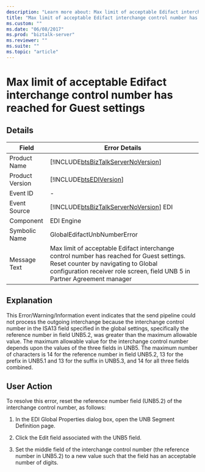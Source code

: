 ```yaml
---
description: "Learn more about: Max limit of acceptable Edifact interchange control number has reached for Guest settings"
title: "Max limit of acceptable Edifact interchange control number has reached for Guest settings"
ms.custom: ""
ms.date: "06/08/2017"
ms.prod: "biztalk-server"
ms.reviewer: ""
ms.suite: ""
ms.topic: "article"
---
```

# Max limit of acceptable Edifact interchange control number has reached for Guest settings
## Details  
  
| Field | Error Details |
|-----------------|---------------------------------------------------------------------------------------------------------------------------------------------------------------------------------------------------------------|
|  Product Name   |                                                              [!INCLUDE[btsBizTalkServerNoVersion](../includes/btsbiztalkservernoversion-md.md)]                                                               |
| Product Version |                                                                          [!INCLUDE[btsEDIVersion](../includes/btsediversion-md.md)]                                                                           |
|    Event ID     |                                                                                                       -                                                                                                       |
|  Event Source   |                                                            [!INCLUDE[btsBizTalkServerNoVersion](../includes/btsbiztalkservernoversion-md.md)] EDI                                                             |
|    Component    |                                                                                                  EDI Engine                                                                                                   |
|  Symbolic Name  |                                                                                          GlobalEdifactUnbNumberError                                                                                          |
|  Message Text   | Max limit of acceptable Edifact interchange control number has reached for Guest settings. Reset counter by navigating to Global configuration receiver role screen, field UNB 5 in Partner Agreement manager |
  
## Explanation  
 This Error/Warning/Information event indicates that the send pipeline could not process the outgoing interchange because the interchange control number in the ISA13 field specified in the global settings, specifically the reference number in field UNB5.2, was greater than the maximum allowable value. The maximum allowable value for the interchange control number depends upon the values of the three fields in UNB5. The maximum number of characters is 14 for the reference number in field UNB5.2, 13 for the prefix in UNB5.1 and 13 for the suffix in UNB5.3, and 14 for all three fields combined.  
  
## User Action  
 To resolve this error, reset the reference number field (UNB5.2) of the interchange control number, as follows:  
  
1.  In the EDI Global Properties dialog box, open the UNB Segment Definition page.  
  
2.  Click the Edit field associated with the UNB5 field.  
  
3.  Set the middle field of the interchange control number (the reference number in UNB5.2) to a new value such that the field has an acceptable number of digits.
